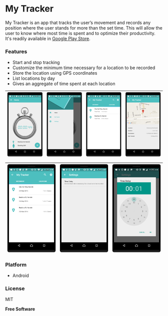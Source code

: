 # My Tracker

My Tracker is an app that tracks the user’s movement and records any position where the user stands for more than the set time. This will allow the user to know where most time is spent and to optimize their productivity.
It's readily available in [Google Play Store](https://play.google.com/store/apps/details?id=com.checkpoint.andela.mytracker).

### Features
* Start and stop tracking
* Customize the minimum time necessary for a location to be recorded
* Store the location using GPS coordinates
* List locations by day
* Gives an aggregate of time spent at each location

| <img src="/screenshots/homescreen.png"> | <img src="/screenshots/navigationbarpng.png">| <img src="/screenshots/locations.png"> | <img src="/screenshots/location_detail.png"> |
| ------------- |:-------------:|:-------------:| -----:|

| <img src="/screenshots/movement.png">      | <img src="/screenshots/settings.png"> | <img src="/screenshots/timer_settings.png"> |
| ------------- |:-------------:| -------------:|




### Platform

* Android
 

### License

MIT

**Free Software**



